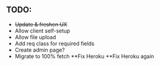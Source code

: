 ## TODO:
* ~~Update & freshen UX~~
* Allow client self-setup
* Allow file upload
* Add req class for required fields
* Create admin page?
* Migrate to 100% fetch
**Fix Heroku
**Fix Heroku again

